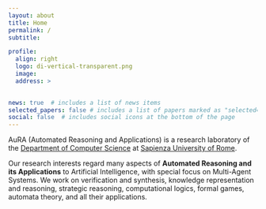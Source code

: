 ```yaml
---
layout: about
title: Home
permalink: /
subtitle:

profile:
  align: right
  logo: di-vertical-transparent.png
  image:
  address: >
    

news: true  # includes a list of news items
selected_papers: false # includes a list of papers marked as "selected={true}"
social: false  # includes social icons at the bottom of the page
---
```

<!--<img src="assets/img/di-inline-transparent.png" class="logo"  alt="logo of Sapienza University">-->

AuRA (Automated Reasoning and Applications) is a research laboratory of the [Department of Computer Science](http://www.di.uniroma1.it/) at [Sapienza University of Rome](https://www.uniroma1.it/en).

Our research interests regard many aspects of **Automated Reasoning and its Applications** to Artificial Intelligence, with special focus on Multi-Agent Systems.
We work on verification and synthesis, knowledge representation and reasoning, strategic reasoning, computational logics, formal games, automata theory, and all their applications.



